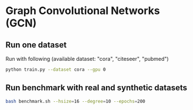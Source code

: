 Graph Convolutional Networks (GCN)
============

Run one dataset
----------------
Run with following (available dataset: "cora", "citeseer", "pubmed")
```bash
python train.py --dataset cora --gpu 0
```

Run benchmark with real and synthetic datasets
-----------------------------------------------
```bash
bash benchmark.sh --hsize=16 --degree=10 --epochs=200
```
